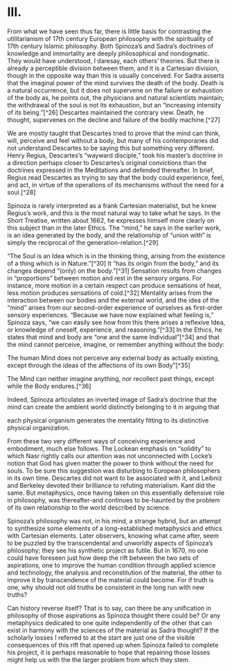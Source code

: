 III.
====

From what we have seen thus far, there is little basis for contrasting
the utilitarianism of 17th century European philosophy with the
spirituality of 17th century Islamic philosophy. Both Spinoza’s and
Sadra’s doctrines of knowledge and immortality are deeply philosophical
and nondogmatic. They would have understood, I daresay, each others’
theories. But there is already a perceptible division between them, and
it is a Cartesian division, though in the opposite way than this is
usually conceived. For Sadra asserts that the imaginal power of the mind
survives the death of the body. Death is a natural occurrence, but it
does not supervene on the failure or exhaustion of the body as, he
points out, the physicians and natural scientists maintain; the
withdrawal of the soul is not its exhaustion, but an “increasing
intensity of its being.”[^26] Descartes maintained the contrary view.
Death, he thought, supervenes on the decline and failure of the bodily
machine.[^27]

We are mostly taught that Descartes tried to prove that the mind can
think, will, perceive and feel without a body, but many of his
contemporaries did not understand Descartes to be saying this but
something very different. Henry Regius, Descartes’s “wayward disciple,”
took his master’s doctrine in a direction perhaps closer to Descartes’s
original convictions than the doctrines expressed in the Meditations and
defended thereafter. In brief, Regius read Descartes as trying to say
that the body could experience, feel, and act, in virtue of the
operations of its mechanisms without the need for a soul.[^28]

Spinoza is rarely interpreted as a frank Cartesian materialist, but he
knew Regius’s work, and this is the most natural way to take what he
says. In the Short Treatise, written about 1662, he expresses himself
more clearly on this subject than in the later Ethics. The “mind,” he
says in the earlier work, is an idea generated by the body, and the
relationship of “union with” is simply the reciprocal of the
generation-relation.[^29]

“The Soul is an Idea which is in the thinking thing, arising from the
existence of a thing which is in Nature.”[^30] It “has its origin from
the body,” and its changes depend “(only) on the body.”[^31] Sensation
results from changes in “proportions” between motion and rest in the
sensory organs. For instance, more motion in a certain respect can
produce sensations of heat, less motion produces sensations of
cold.[^32] Mentality arises from the interaction between our bodies and
the external world, and the idea of the “mind” arises from our
second-order experience of ourselves as first-order sensory experiences.
“Because we have now explained what feeling is,” Spinoza says, “we can
easily see how from this there arises a reflexive Idea, or knowledge of
oneself, experience, and reasoning.”[^33] In the Ethics, he states that
mind and body are “one and the same Individual”[^34] and that the mind
cannot perceive, imagine, or remember anything without the body:

The human Mind does not perceive any external body as actually existing,
except through the ideas of the affections of its own Body”[^35]

The Mind can neither imagine anything, nor recollect past things, except
while the Body endures.[^36]

Indeed, Spinoza articulates an inverted image of Sadra’s doctrine that
the mind can create the ambient world distinctly belonging to it in
arguing that

each physical organism generates the mentality fitting to its
distinctive physical organization.

From these two very different ways of conceiving experience and
embodiment, much else follows. The Lockean emphasis on “solidity” to
which Nasr rightly calls our attention was not unconnected with Locke’s
notion that God has given matter the power to think without the need for
souls. To be sure this suggestion was disturbing to European
philosophers in its own time. Descartes did not want to be associated
with it, and Leibniz and Berkeley devoted their brilliance to refuting
materialism. Kant did the same. But metaphysics, once having taken on
this essentially defensive role in philosophy, was thereafter-and
continues to be-haunted by the problem of its own relationship to the
world described by science.

Spinoza’s philosophy was not, in his mind, a strange hybrid, but an
attempt to synthesize some elements of a long-established metaphysics
and ethics with Cartesian elements. Later observers, knowing what came
after, seem to be puzzled by the transcendental and unworldly aspects of
Spinoza’s philosophy; they see his synthetic project as futile. But in
1670, no one could have foreseen just how deep the rift between the two
sets of aspirations, one to improve the human condition through applied
science and technology, the analysis and reconstitution of the material,
the other to improve it by transcendence of the material could become.
For if truth is one, why should not old truths be consistent in the long
run with new truths?

Can history reverse itself? That is to say, can there be any unification
in philosophy of those aspirations as Spinoza thought there could be? Or
any metaphysics dedicated to one quite independently of the other that
can exist in harmony with the sciences of the material as Sadra thought?
If the scholarly losses I referred to at the start are just one of the
visible consequences of this rift that opened up when Spinoza failed to
complete his project, it is perhaps reasonable to hope that repairing
those losses might help us with the the larger problem from which they
stem.


